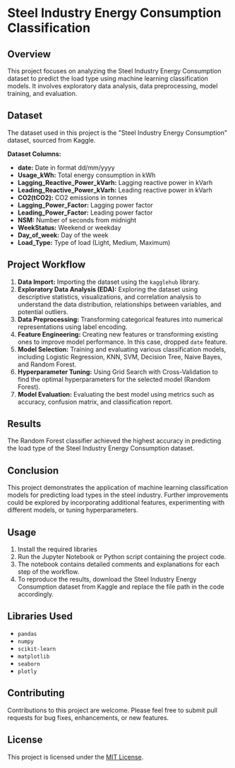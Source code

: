 # Steel Industry Energy Consumption Classification

## Overview

This project focuses on analyzing the Steel Industry Energy Consumption dataset to predict the load type using machine learning classification models. It involves exploratory data analysis, data preprocessing, model training, and evaluation.

## Dataset

The dataset used in this project is the "Steel Industry Energy Consumption" dataset, sourced from Kaggle. 

**Dataset Columns:**

- **date:** Date in format dd/mm/yyyy
- **Usage_kWh:** Total energy consumption in kWh
- **Lagging_Reactive_Power_kVarh:** Lagging reactive power in kVarh
- **Leading_Reactive_Power_kVarh:** Leading reactive power in kVarh
- **CO2(tCO2):** CO2 emissions in tonnes
- **Lagging_Power_Factor:** Lagging power factor
- **Leading_Power_Factor:** Leading power factor
- **NSM:** Number of seconds from midnight
- **WeekStatus:** Weekend or weekday
- **Day_of_week:** Day of the week
- **Load_Type:** Type of load (Light, Medium, Maximum)


## Project Workflow

1. **Data Import:** Importing the dataset using the `kagglehub` library.
2. **Exploratory Data Analysis (EDA):** Exploring the dataset using descriptive statistics, visualizations, and correlation analysis to understand the data distribution, relationships between variables, and potential outliers.
3. **Data Preprocessing:** Transforming categorical features into numerical representations using label encoding.
4. **Feature Engineering:** Creating new features or transforming existing ones to improve model performance. In this case, dropped `date` feature.
5. **Model Selection:** Training and evaluating various classification models, including Logistic Regression, KNN, SVM, Decision Tree, Naive Bayes, and Random Forest.
6. **Hyperparameter Tuning:** Using Grid Search with Cross-Validation to find the optimal hyperparameters for the selected model (Random Forest).
7. **Model Evaluation:** Evaluating the best model using metrics such as accuracy, confusion matrix, and classification report.

## Results

The Random Forest classifier achieved the highest accuracy in predicting the load type of the Steel Industry Energy Consumption dataset.

## Conclusion

This project demonstrates the application of machine learning classification models for predicting load types in the steel industry. Further improvements could be explored by incorporating additional features, experimenting with different models, or tuning hyperparameters.


## Usage

1. Install the required libraries
2. Run the Jupyter Notebook or Python script containing the project code.
3. The notebook contains detailed comments and explanations for each step of the workflow.
4. To reproduce the results, download the Steel Industry Energy Consumption dataset from Kaggle and replace the file path in the code accordingly.


## Libraries Used

- `pandas`
- `numpy`
- `scikit-learn`
- `matplotlib`
- `seaborn`
- `plotly`

## Contributing

Contributions to this project are welcome. Please feel free to submit pull requests for bug fixes, enhancements, or new features.

## License

This project is licensed under the [MIT License](LICENSE).
